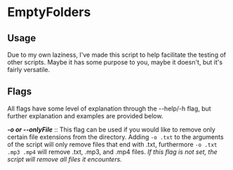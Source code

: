 # EmptyFolders

## Usage 
Due to my own laziness, I've made this script to help facilitate the testing of other scripts. Maybe it has some purpose to you, maybe it doesn't, but it's fairly versatile.

## Flags
All flags have some level of explanation through the --help/-h flag, but further explanation and examples are provided below.

***-o or --onlyFile*** :: This flag can be used if you would like to remove only certain file extensions from the directory. 
Adding `-o .txt` to the arguments of the script will only remove files that end with .txt, furthermore `-o .txt .mp3 .mp4` will remove .txt, .mp3, and .mp4 files. *If this flag is not set, the script will remove all files it encounters.*
